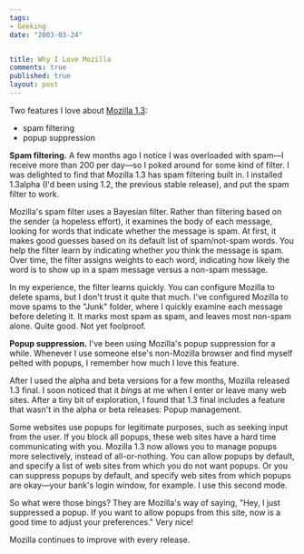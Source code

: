 ```yaml
--- 
tags:
- Geeking
date: "2003-03-24"


title: Why I Love Mozilla
comments: true
published: true
layout: post
---
```


Two features I love about <a href="http://www.mozilla.org/">Mozilla 1.3</a>:
<ul>
	<li>spam filtering</li>
	<li>popup suppression</li>
</ul>
<strong>Spam filtering.</strong> A few months ago I notice I was overloaded with spam—I receive more than 200 per day—so I poked around for some kind of filter. I was delighted to find that Mozilla 1.3 has spam filtering built in. I installed 1.3alpha (I'd been using 1.2, the previous stable release), and put the spam filter to work.

Mozilla's spam filter uses a Bayesian filter. Rather than filtering based on the sender (a hopeless effort), it examines the body of each message, looking for words that indicate whether the message is spam. At first, it makes good guesses based on its default list of spam/not-spam words. You help the filter learn by indicating whether <em>you</em> think the message is spam. Over time, the filter assigns weights to each word, indicating how likely the word is to show up in a spam message versus a non-spam message.

In my experience, the filter learns quickly. You can configure Mozilla to delete spams, but I don't trust it quite that much. I've configured Mozilla to move spams to the "Junk" folder, where I quickly examine each message before deleting it. It marks most spam as spam, and leaves most non-spam alone. Quite good. Not yet foolproof.

<strong>Popup suppression.</strong> I've been using Mozilla's popup suppression for a while. Whenever I use someone else's non-Mozilla browser and find myself pelted with popups, I remember how much I love this feature.

After I used the alpha and beta versions for a few months, Mozilla released 1.3 final. I soon noticed that it <em>bing</em>s at me when I enter or leave many web sites. After a tiny bit of exploration, I found that 1.3 final includes a feature that wasn't in the alpha or beta releases: Popup management.

Some websites use popups for legitimate purposes, such as seeking input from the user. If you block all popups, these web sites have a hard time communicating with you. Mozilla 1.3 now allows you to manage popups more selectively, instead of all-or-nothing. You can allow popups by default, and specify a list of web sites from which you do not want popups. Or you can suppress popups by default, and specify web sites from which popups are okay—your bank's login window, for example. I use this second mode.

So what were those bings? They are Mozilla's way of saying, "Hey, I just suppressed a popup. If you want to allow popups from this site, now is a good time to adjust your preferences." Very nice!

Mozilla continues to improve with every release.
